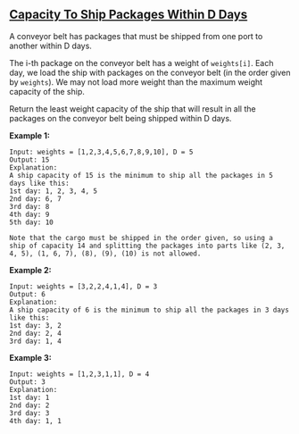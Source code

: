 ## [Capacity To Ship Packages Within D Days](https://leetcode.com/problems/capacity-to-ship-packages-within-d-days/)

A conveyor belt has packages that must be shipped from one port to another within D days.

The i-th package on the conveyor belt has a weight of `weights[i]`. Each day, we load the ship with packages on the conveyor belt (in the order given by `weights`). We may not load more weight than the maximum weight capacity of the ship.

Return the least weight capacity of the ship that will result in all the packages on the conveyor belt being shipped within D days.

**Example 1:**

```
Input: weights = [1,2,3,4,5,6,7,8,9,10], D = 5
Output: 15
Explanation:
A ship capacity of 15 is the minimum to ship all the packages in 5 days like this:
1st day: 1, 2, 3, 4, 5
2nd day: 6, 7
3rd day: 8
4th day: 9
5th day: 10

Note that the cargo must be shipped in the order given, so using a ship of capacity 14 and splitting the packages into parts like (2, 3, 4, 5), (1, 6, 7), (8), (9), (10) is not allowed.
```

**Example 2:**

```
Input: weights = [3,2,2,4,1,4], D = 3
Output: 6
Explanation:
A ship capacity of 6 is the minimum to ship all the packages in 3 days like this:
1st day: 3, 2
2nd day: 2, 4
3rd day: 1, 4
```

**Example 3:**

```
Input: weights = [1,2,3,1,1], D = 4
Output: 3
Explanation:
1st day: 1
2nd day: 2
3rd day: 3
4th day: 1, 1
```
